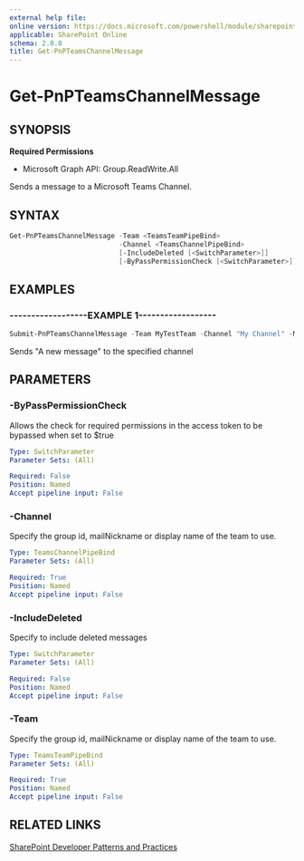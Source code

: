 ```yaml
---
external help file:
online version: https://docs.microsoft.com/powershell/module/sharepoint-pnp/get-pnpteamschannelmessage
applicable: SharePoint Online
schema: 2.0.0
title: Get-PnPTeamsChannelMessage
---
```


# Get-PnPTeamsChannelMessage

## SYNOPSIS

**Required Permissions**

  * Microsoft Graph API: Group.ReadWrite.All

Sends a message to a Microsoft Teams Channel.

## SYNTAX 

```powershell
Get-PnPTeamsChannelMessage -Team <TeamsTeamPipeBind>
                           -Channel <TeamsChannelPipeBind>
                           [-IncludeDeleted [<SwitchParameter>]]
                           [-ByPassPermissionCheck [<SwitchParameter>]]
```

## EXAMPLES

### ------------------EXAMPLE 1------------------
```powershell
Submit-PnPTeamsChannelMessage -Team MyTestTeam -Channel "My Channel" -Message "A new message"
```

Sends "A new message" to the specified channel

## PARAMETERS

### -ByPassPermissionCheck
Allows the check for required permissions in the access token to be bypassed when set to $true

```yaml
Type: SwitchParameter
Parameter Sets: (All)

Required: False
Position: Named
Accept pipeline input: False
```

### -Channel
Specify the group id, mailNickname or display name of the team to use.

```yaml
Type: TeamsChannelPipeBind
Parameter Sets: (All)

Required: True
Position: Named
Accept pipeline input: False
```

### -IncludeDeleted
Specify to include deleted messages

```yaml
Type: SwitchParameter
Parameter Sets: (All)

Required: False
Position: Named
Accept pipeline input: False
```

### -Team
Specify the group id, mailNickname or display name of the team to use.

```yaml
Type: TeamsTeamPipeBind
Parameter Sets: (All)

Required: True
Position: Named
Accept pipeline input: False
```

## RELATED LINKS

[SharePoint Developer Patterns and Practices](https://aka.ms/sppnp)